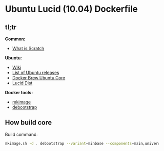 Ubuntu Lucid (10.04) Dockerfile
===============================

tl;tr
-----


**Common:**
- [What is Scratch](https://github.com/docker-library/docs/tree/master/scratch)

**Ubuntu:**
- [Wiki](https://en.wikipedia.org/wiki/Ubuntu_(operating_system))
- [List of Ubuntu releases](https://en.wikipedia.org/wiki/List_of_Ubuntu_releases)
- [Docker Brew Ubuntu Core](https://github.com/tianon/docker-brew-ubuntu-core)
- [Lucid Dist](http://old-releases.ubuntu.com/ubuntu/dists/lucid/)

**Docker tools:**
- [mkimage](https://github.com/docker/docker/blob/master/contrib/mkimage.sh)
- [debootstrap](https://github.com/docker/docker/blob/master/contrib/mkimage/debootstrap)


How build core
--------------

Build command:

```bash
mkimage.sh -d . debootstrap --variant=minbase --components=main,universe --include=iproute,gpgv --arch=amd64 lucid http://old-releases.ubuntu.com/ubuntu
```

